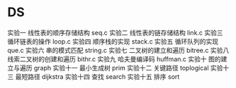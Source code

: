 # DS
实验一 线性表的顺序存储结构 seq.c
实验二 线性表的链存储结构 link.c
实验三 循环链表的操作 loop.c
实验四 顺序栈的实现 stack.c
实验五 循环队列的实现 que.c
实验六 串的模式匹配 string.c
实验七 二叉树的建立和遍历 bitree.c
实验八 线索二叉树的创建和遍历 bithr.c
实验九 哈夫曼编译码 huffman.c
实验十 图的建立与遍历 graph
实验十一 最小生成树 prim
实验十二 关键路径 toplogical
实验十三 最短路径 dijkstra
实验十四 查找 search
实验十五 排序 sort
